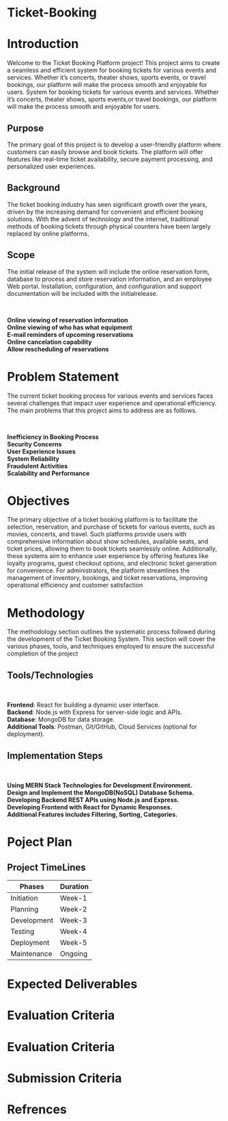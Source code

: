 # Ticket-Booking


<h1>Introduction</h1>
<p>Welcome to the Ticket Booking Platform project! This project aims to create a seamless and efficient 
  system for booking tickets for various events and services. Whether it’s concerts, theater shows, sports events,
  or travel bookings, our platform will make the process smooth and enjoyable for users.
  System for booking tickets for various events and services. Whether it’s concerts, theater shows,
  sports events,or travel bookings, our platform will make the process smooth and enjoyable for users.</p>

<h2>Purpose</h2>
<p>The primary goal of this project is to develop a user-friendly platform where customers 
  can easily browse and book tickets. The platform will offer features like real-time ticket
  availability, secure payment processing, and personalized user experiences.</p>

  <h2>Background</h2>
  <p>
    The ticket booking industry has seen significant growth over the years, driven by the increasing 
    demand for convenient and efficient booking solutions. With the advent of technology and the internet,
    traditional methods of booking tickets through physical counters have been largely replaced by online platforms.</p>
  
  <h2>Scope</h2>
    
<p>The initial release of the system will include the online reservation form, database to
process and store reservation information, and an employee Web portal. Installation, configuration, 
and configuration and support documentation will be included with the initialrelease.</p><br>

 **Online viewing of reservation information<br>
 Online viewing of who has what equipment <br>
 E-mail reminders of upcoming reservations <br>
 Online cancelation capability<br>
Allow rescheduling of reservations** 

<h1>Problem Statement</h1>

<p>The current ticket booking process for various events and services faces 
  several challenges that impact user experience and operational efficiency.
  The main problems that this project aims to address are as folllows.</p><br>
  
  **Inefficiency in Booking Process<br>
  Security Concerns<br>
  User Experience Issues<br>
  System Reliability<br>
  Fraudulent Activities<br>
  Scalability and Performance**

  <h1>Objectives</h1>

  <p>The primary objective of a ticket booking platform is to facilitate the selection, reservation,
    and purchase of tickets for various events, such as movies, concerts, and travel. 
    Such platforms provide users with comprehensive information about show schedules, available seats,
    and ticket prices, allowing them to book tickets seamlessly online. Additionally, these systems 
    aim to enhance user experience by offering features like loyalty programs, guest checkout options, 
    and electronic ticket generation for convenience. For administrators, the platform streamlines 
    the management of inventory, bookings, and ticket reservations, improving operational efficiency and customer satisfaction</p>

  <h1>Methodology</h1>
  The methodology section outlines the systematic process followed during the development of the Ticket Booking System.
  This section will cover the various phases, tools, and techniques employed to ensure the successful completion of the project
<h2>Tools/Technologies</h2><br>

**Frontend**: React for building a dynamic user interface.<br>
**Backend**: Node.js with Express for server-side logic and APIs.<br>
**Database**: MongoDB for data storage.<br>
**Additional Tools**: Postman, Git/GitHub, Cloud Services (optional for deployment).

<h2>Implementation Steps</h2>
<br>

**Using MERN Stack Technologies for Development Environment.<br>
Design and Implement the MongoDB(NoSQL) Database Schema.<br>
Developing Backend REST APIs using Node.js and Express.<br>
Developing Frontend with React for Dynamic Responses.<br>
Additional Features includes Filtering, Sorting, Categories.**

  <h1>Poject Plan</h1>
<h2>Project TimeLines</h2>
  <table>
  <thead>
    <tr>
      <th>Phases</th>
      <th>Duration</th>
    </tr>
  </thead>
  <tbody>
    <tr>
      <td>Initiation</td>
      <td>Week-1</td>
    </tr>
     <tr>
      <td>Planning</td>
      <td>Week-2</td>
    </tr>
     <tr>
      <td>Development</td>
      <td>Week-3</td>
    </tr>
     <tr>
      <td>Testing</td>
      <td>Week-4</td>
    </tr>
     <tr>
      <td>Deployment</td>
      <td>Week-5</td>
    </tr>
     <tr>
      <td>Maintenance</td>
      <td>Ongoing</td>
    </tr>
  </tbody>
</table>
  

  <h1>Expected Deliverables</h1>



  <h1>Evaluation Criteria</h1>



  <h1>Evaluation Criteria</h1>



  <h1>Submission Criteria</h1>



  <h1>Refrences</h1>

  
  
  
